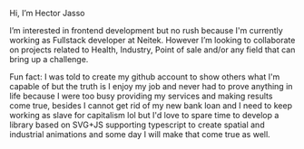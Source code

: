 Hi, I’m Hector Jasso

I’m interested in frontend development but no rush because I'm currently working as Fullstack developer at Neitek. However I’m looking to collaborate on projects related to Health, Industry, Point of sale and/or any field that can bring up a challenge. 

Fun fact: I was told to create my github account to show others what I'm capable of but the truth is I enjoy my job and never had to prove anything in life because I were too busy providing my services and making results come true, besides I cannot get rid of my new bank loan and I need to keep working as slave for capitalism lol but I'd love to spare time to develop a library based on SVG+JS supporting typescript to create spatial and industrial animations and some day I will make that come true as well.
